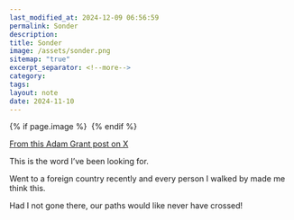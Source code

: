 ```yaml
---
last_modified_at: 2024-12-09 06:56:59
permalink: Sonder
description: 
title: Sonder
image: /assets/sonder.png
sitemap: "true"
excerpt_separator: <!--more-->
category: 
tags: 
layout: note
date: 2024-11-10
---
```



{% if page.image %} <img src="{{ page.image }}" alt=""> {% endif %}

[](https://x.com/adammgrant/status/1855635021480030649?s=46)

[From this Adam Grant post on X](https://x.com/adammgrant/status/1855635021480030649?s=46)

‪This is the word I’ve been looking for. 

Went to a foreign country recently and every person I walked by made me think this. 

Had I not gone there, our paths would like never have crossed! ‬
